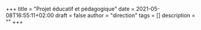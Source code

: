 +++
title       = "Projet éducatif et pédagogique"
date        = 2021-05-08T16:55:11+02:00
draft       = false
author      = "direction"
tags        = []
description = ""
+++

